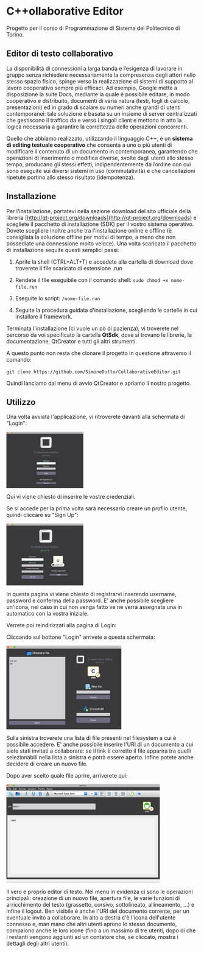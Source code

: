 # C++ollaborative Editor
Progetto per il corso di Programmazione di Sistema del Politecnico di Torino.

## Editor di testo collaborativo

La disponibilità di connessioni a larga banda e l’esigenza di lavorare in gruppo senza richiedere necessariamente la compresenza degli attori nello stesso spazio fisico, spinge verso la realizzazione di sistemi di supporto al lavoro cooperativo sempre più efficaci. Ad esempio, Google mette a disposizione la suite Docs, mediante la quale è possibile editare, in modo cooperativo e distribuito, documenti di varia natura (testi, fogli di calcolo, presentazioni) ed in grado di scalare su numeri anche grandi di utenti contemporanei: tale soluzione è basata su un insieme di server centralizzati che gestiscono il traffico da e verso i singoli client e mettono in atto la logica necessaria a garantire la correttezza delle operazioni concorrenti.

Quello che abbiamo realizzato, utilizzando il linguaggio C++, è un <b>sistema di editing testuale cooperativo</b> che consenta a uno o più utenti di modificare il contenuto di un documento in contemporanea, garantendo che operazioni di inserimento o modifica diverse, svolte dagli utenti allo stesso tempo, producano gli stessi effetti, indipendentemente dall’ordine con cui sono eseguite sui diversi sistemi in uso (commutatività) e che cancellazioni ripetute portino allo stesso risultato (idempotenza).

## Installazione
Per l'installazione, portatevi nella sezione download del sito ufficiale della libreria  [http://qt-project.org/downloads](http://qt-project.org/downloads) e scegliete il pacchetto di installazione (SDK) per il vostro sistema operativo. Dovete scegliere inoltre anche tra l'installazione online e offline (è consigliata la soluzione offline per motivi di tempo, a meno che non possediate una connessione molto veloce). Una volta scaricato il pacchetto di installazione sequite questi semplici passi:

 1. Aprite la shell (CTRL+ALT+T) e accedete alla cartella di download dove troverete il file scaricato di estensione .run  

2. Rendete il file eseguibile con il comando shell:
   `sudo chmod +x nome-file.run`

3. Eseguite lo script:
	 `/nome-file.run`

4. Seguite la procedura guidata d'installazione, scegliendo le cartelle in cui installare il framework.

Terminata l'installazione (ci vuole un pò di pazienza), vi troverete nel percorso da voi specificato la cartella **QtSdk**, dove si trovano le librerie, la documentazione, QtCreator e tutti gli altri strumenti.

A questo punto non resta che clonare il progetto in questione attraverso il comando:

`git clone https://github.com/SimoneDutto/CollaborativeEditor.git`

Quindi lanciamo dal menu di avvio QtCreator e apriamo il nostro progetto.

## Utilizzo
Una volta avviata l'applicazione, vi ritroverete davanti alla schermata di "Login":

<img src="client/immagini/login2.png" width="40%" height="40%" align="center">

Qui vi viene chiesto di inserire le vostre credenziali.

Se si accede per la prima volta sarà necessario creare un profilo utente, quindi cliccare su "Sign Up":

<img src="client/immagini/signup2.png" width="40%" height="40%" align="center">

In questa pagina vi viene chiesto di registrarvi inserendo username, password e conferma della password. E' anche possibile scegliere un'icona, nel caso in cui non venga fatto ve ne verrà assegnata una in automatico con la vostra iniziale.

Verrete poi reindirizzati alla pagina di Login:

Cliccando sul bottone "Login" arrivete a questa schermata:

<img src="client/immagini/open2.png" width="60%" height="60%" align="center">

Sulla sinistra troverete una lista di file presenti nel filesystem a cui è possibile accedere. E' anche possibile inserire l'URI di un documento a cui siete stati invitati a collaborare: se il link è corretto il file apparirà tra quelli selezionabili nella lista a sinistra e potrà essere aperto. Infine potete anche decidere di creare un nuovo file.

Dopo aver scelto quale file aprire, arriverete qui:

<img src="client/immagini/main2.png" width="80%" height="80%" align="center">

Il vero e proprio editor di testo. Nel menu in evidenza ci sono le operazioni principali: creazione di un nuovo file, apertura file, le varie funzioni di arricchimento del testo (grassetto, corsivo, sottolineato, allineamento, ...) e infine il logout. Ben visibile è anche l'URI del documento corrente, per un eventuale invito a collaborare. In alto a destra c'è l'icona dell'utente connesso e, man mano che altri utenti aprono lo stesso documento, compaiono anche le loro icone (fino a un massimo di tre utenti, dopo di che i restanti vengono aggiunti ad un contatore che, se cliccato, mostra i dettagli degli altri utenti).
